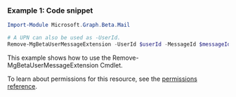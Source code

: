 ### Example 1: Code snippet

```powershell
Import-Module Microsoft.Graph.Beta.Mail

# A UPN can also be used as -UserId.
Remove-MgBetaUserMessageExtension -UserId $userId -MessageId $messageId -ExtensionId $extensionId
```
This example shows how to use the Remove-MgBetaUserMessageExtension Cmdlet.

To learn about permissions for this resource, see the [permissions reference](/graph/permissions-reference).

